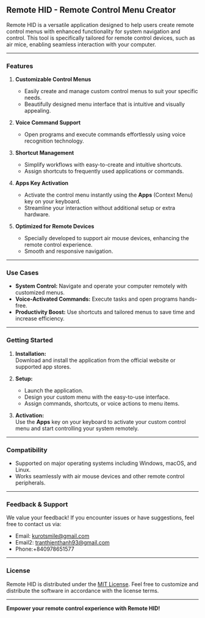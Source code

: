 ## Remote HID - Remote Control Menu Creator

Remote HID is a versatile application designed to help users create remote control menus with enhanced functionality for system navigation and control. This tool is specifically tailored for remote control devices, such as air mice, enabling seamless interaction with your computer.

---

### Features

1. **Customizable Control Menus**  
   - Easily create and manage custom control menus to suit your specific needs.  
   - Beautifully designed menu interface that is intuitive and visually appealing.  

2. **Voice Command Support**  
   - Open programs and execute commands effortlessly using voice recognition technology.

3. **Shortcut Management**  
   - Simplify workflows with easy-to-create and intuitive shortcuts.  
   - Assign shortcuts to frequently used applications or commands.

4. **Apps Key Activation**  
   - Activate the control menu instantly using the **Apps** (Context Menu) key on your keyboard.  
   - Streamline your interaction without additional setup or extra hardware.

5. **Optimized for Remote Devices**  
   - Specially developed to support air mouse devices, enhancing the remote control experience.  
   - Smooth and responsive navigation.

---

### Use Cases

- **System Control:** Navigate and operate your computer remotely with customized menus.  
- **Voice-Activated Commands:** Execute tasks and open programs hands-free.  
- **Productivity Boost:** Use shortcuts and tailored menus to save time and increase efficiency.

---

### Getting Started

1. **Installation:**  
   Download and install the application from the official website or supported app stores.

2. **Setup:**  
   - Launch the application.  
   - Design your custom menu with the easy-to-use interface.  
   - Assign commands, shortcuts, or voice actions to menu items.  

3. **Activation:**  
   Use the **Apps** key on your keyboard to activate your custom control menu and start controlling your system remotely.

---

### Compatibility

- Supported on major operating systems including Windows, macOS, and Linux.  
- Works seamlessly with air mouse devices and other remote control peripherals.

---

### Feedback & Support

We value your feedback! If you encounter issues or have suggestions, feel free to contact us via:  
- Email: kurotsmile@gmail.com 
- Email2: tranthienthanh93@gmail.com
- Phone:+840978651577

---

### License

Remote HID is distributed under the [MIT License](LICENSE). Feel free to customize and distribute the software in accordance with the license terms.

---

**Empower your remote control experience with Remote HID!**  

